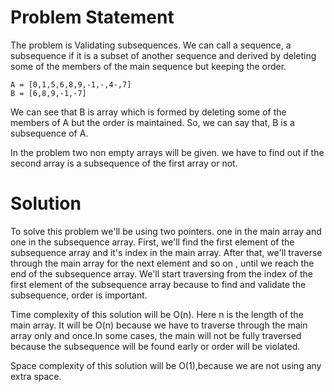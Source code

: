 # Problem Statement

The problem is Validating subsequences.
We can call a sequence, a subsequence if it is a subset of another sequence and derived by deleting some of the members of the main sequence but keeping the order.

```
A = [0,1,5,6,8,9,-1,-,4-,7]
B = [6,8,9,-1,-7]
```
We can see that B is array which is formed by deleting some of the members of A but the order is maintained. So, we can say that, B is a subsequence of A.

In the problem two non empty arrays will be given. we have to find out if the second array is a subsequence of the first array or not.

# Solution
To solve this problem we'll be using two pointers. one in the main array and one in the subsequence array. First, we'll find the first element of the subsequence array and it's index in the main array. After that, we'll traverse through the main array for the next element and so on , until we reach the end of the subsequence array. We'll start traversing from the index of the first element of the subsequence array because to find and validate the subsequence, order is important.

Time complexity of this solution will be O(n). Here n is the length of the main array. It will be O(n) because we have to traverse through the main array only and once.In some cases, the main will not be fully traversed because the subsequence will be found early or order will be violated.

Space complexity of this solution will be O(1),because we are not using any extra space.